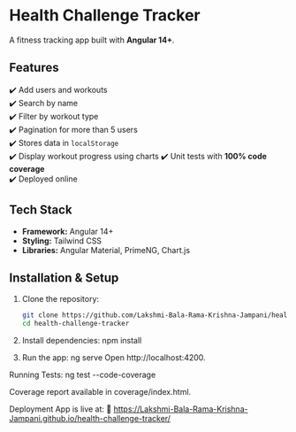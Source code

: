 # Health Challenge Tracker

A fitness tracking app built with **Angular 14+**.

## Features
✔️ Add users and workouts  
✔️ Search by name  
✔️ Filter by workout type  
✔️ Pagination for more than 5 users  
✔️ Stores data in `localStorage`  
✔️ Display workout progress using charts
✔️ Unit tests with **100% code coverage**  
✔️ Deployed online  

## Tech Stack
- **Framework:** Angular 14+
- **Styling:** Tailwind CSS
- **Libraries:** Angular Material, PrimeNG, Chart.js

## Installation & Setup
1. Clone the repository:
   ```sh
   git clone https://github.com/Lakshmi-Bala-Rama-Krishna-Jampani/health-challenge-tracker.git
   cd health-challenge-tracker

2. Install dependencies:
    npm install

3. Run the app:
    ng serve
    Open http://localhost:4200.

Running Tests:
    ng test --code-coverage

Coverage report available in coverage/index.html.

Deployment
App is live at:
🔗 https://Lakshmi-Bala-Rama-Krishna-Jampani.github.io/health-challenge-tracker/
